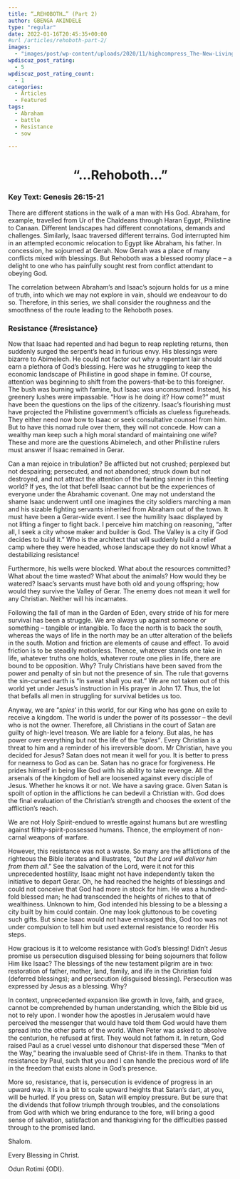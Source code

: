 ```yaml
---
title: “…REHOBOTH…” (Part 2)
author: GBENGA AKINDELE
type: "regular"
date: 2022-01-16T20:45:35+00:00
#url /articles/rehoboth-part-2/
images: 
  - "images/post/wp-content/uploads/2020/11/highcompress_The-New-Living-Way-Community-Website-Blog-Image-Template-500-x-500-28.jpg"
wpdiscuz_post_rating:
  - 5
wpdiscuz_post_rating_count:
  - 1
categories:
  - Articles
  - Featured
tags:
  - Abraham
  - battle
  - Resistance
  - sow

---
```

<h1 id="rehoboth" style="text-align: center;">
  <strong>&#8220;&#8230;Rehoboth&#8230;&#8221;</strong>
</h1>

### **Key Text**: **Genesis 26:15-21**

There are different stations in the walk of a man with His God. Abraham, for example, travelled from Ur of the Chaldeans through Haran Egypt, Philistine to Canaan. Different landscapes had different connotations, demands and challenges. Similarly, Isaac traversed different terrains. God interrupted him in an attempted economic relocation to Egypt like Abraham, his father. In concession, he sojourned at Gerah. Now Gerah was a place of many conflicts mixed with blessings. But Rehoboth was a blessed roomy place – a delight to one who has painfully sought rest from conflict attendant to obeying God.

The correlation between Abraham’s and Isaac’s sojourn holds for us a mine of truth, into which we may not explore in vain, should we endeavour to do so. Therefore, in this series, we shall consider the roughness and the smoothness of the route leading to the Rehoboth poses.

### Resistance {#resistance}

Now that Isaac had repented and had begun to reap repleting returns, then suddenly surged the serpent’s head in furious envy. His blessings were bizarre to Abimelech. He could not factor out why a repentant lair should earn a plethora of God’s blessing. Here was he struggling to keep the economic landscape of Philistine in good shape in famine. Of course, attention was beginning to shift from the powers-that-be to this foreigner. The bush was burning with famine, but Isaac was unconsumed. Instead, his greenery lushes were impassable. “How is he doing it? How come?” must have been the questions on the lips of the citizenry. Isaac’s flourishing must have projected the Philistine government’s officials as clueless figureheads. They either need now bow to Isaac or seek consultative counsel from him. But to have this nomad rule over them, they will not concede. How can a wealthy man keep such a high moral standard of maintaining one wife? These and more are the questions Abimelech, and other Philistine rulers must answer if Isaac remained in Gerar.

Can a man rejoice in tribulation? Be afflicted but not crushed; perplexed but not despairing; persecuted, and not abandoned; struck down but not destroyed, and not attract the attention of the fainting sinner in this fleeting world? If yes, the lot that befell Isaac cannot but be the experiences of everyone under the Abrahamic covenant. One may not understand the shame Isaac underwent until one imagines the city soldiers marching a man and his sizable fighting servants inherited from Abraham out of the town. It must have been a Gerar-wide event. I see the humility Isaac displayed by not lifting a finger to fight back. I perceive him matching on reasoning, “after all, I seek a city whose maker and builder is God. The Valley is a city if God decides to build it.” Who is the architect that will suddenly build a relief camp where they were headed, whose landscape they do not know! What a destabilizing resistance!

Furthermore, his wells were blocked. What about the resources committed? What about the time wasted? What about the animals? How would they be watered? Isaac’s servants must have both old and young offspring; how would they survive the Valley of Gerar. The enemy does not mean it well for any Christian. Neither will his incarnates.

Following the fall of man in the Garden of Eden, every stride of his for mere survival has been a struggle. We are always up against someone or something – tangible or intangible. To face the north is to back the south, whereas the ways of life in the north may be an utter alteration of the beliefs in the south. Motion and friction are elements of cause and effect. To avoid friction is to be steadily motionless. Thence, whatever stands one take in life, whatever truths one holds, whatever route one plies in life, there are bound to be opposition. Why? Truly Christians have been saved from the power and penalty of sin but not the presence of sin. The rule that governs the sin-cursed earth is “In sweat shall you eat.” We are not taken out of this world yet under Jesus’s instruction in His prayer in <a class="NETBibleTagged">John 17</a>. Thus, the lot that befalls all men in struggling for survival betides us too.

Anyway, we are &#8220;_spies_&#8216; in this world, for our King who has gone on exile to receive a kingdom. The world is under the power of its possessor – the devil who is not the owner. Therefore, all Christians in the court of Satan are guilty of high-level treason. We are liable for a felony. But alas, he has power over everything but not the life of the _&#8220;spies&#8221;_. Every Christian is a threat to him and a reminder of his irreversible doom. Mr Christian, have you decided for Jesus? Satan does not mean it well for you. It is better to press for nearness to God as can be. Satan has no grace for forgiveness. He prides himself in being like God with his ability to take revenge. All the arsenals of the kingdom of hell are loosened against every disciple of Jesus. Whether he knows it or not. We have a saving grace. Given Satan is spoilt of option in the afflictions he can bedevil a Christian with. God does the final evaluation of the Christian’s strength and chooses the extent of the affliction’s reach.

We are not Holy Spirit-endued to wrestle against humans but are wrestling against filthy-spirit-possessed humans. Thence, the employment of non-carnal weapons of warfare.

However, this resistance was not a waste. So many are the afflictions of the righteous the Bible iterates and illustrates, “_but the Lord will deliver him from them all_.” See the salvation of the Lord, were it not for this unprecedented hostility, Isaac might not have independently taken the initiative to depart Gerar. Oh, he had reached the heights of blessings and could not conceive that God had more in stock for him. He was a hundred-fold blessed man; he had transcended the heights of riches to that of wealthiness. Unknown to him, God intended his blessing to be a blessing a city built by him could contain. One may look gluttonous to be coveting such gifts. But since Isaac would not have envisaged this, God too was not under compulsion to tell him but used external resistance to reorder His steps.

How gracious is it to welcome resistance with God’s blessing! Didn’t Jesus promise us persecution disguised blessing for being sojourners that follow Him like Isaac? The blessings of the new testament pilgrim are in two: restoration of father, mother, land, family, and life in the Christian fold (deferred blessings); and persecution (disguised blessing). Persecution was expressed by Jesus as a blessing. Why?

In context, unprecedented expansion like growth in love, faith, and grace, cannot be comprehended by human understanding, which the Bible bid us not to rely upon. I wonder how the apostles in Jerusalem would have perceived the messenger that would have told them God would have them spread into the other parts of the world. When Peter was asked to absolve the centurion, he refused at first. They would not fathom it. In return, God raised Paul as a cruel vessel unto dishonour that dispersed these “Men of the Way,” bearing the invaluable seed of Christ-life in them. Thanks to that resistance by Paul, such that you and I can handle the precious word of life in the freedom that exists alone in God’s presence.

More so, resistance, that is, persecution is evidence of progress in an upward way. It is in a bit to scale upward heights that Satan’s dart, at you, will be hurled. If you press on, Satan will employ pressure. But be sure that the dividends that follow triumph through troubles, and the consolations from God with which we bring endurance to the fore, will bring a good sense of salvation, satisfaction and thanksgiving for the difficulties passed through to the promised land.

Shalom.

Every Blessing in Christ.

Odun Rotimi {ODI}.
